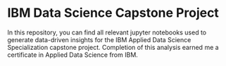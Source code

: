 # IBM Data Science Capstone Project

In this repository, you can find all relevant jupyter notebooks used to generate data-driven insights for the IBM Applied Data Science Specialization capstone project. Completion of this analysis earned me a certificate in Applied Data Science from IBM. 
